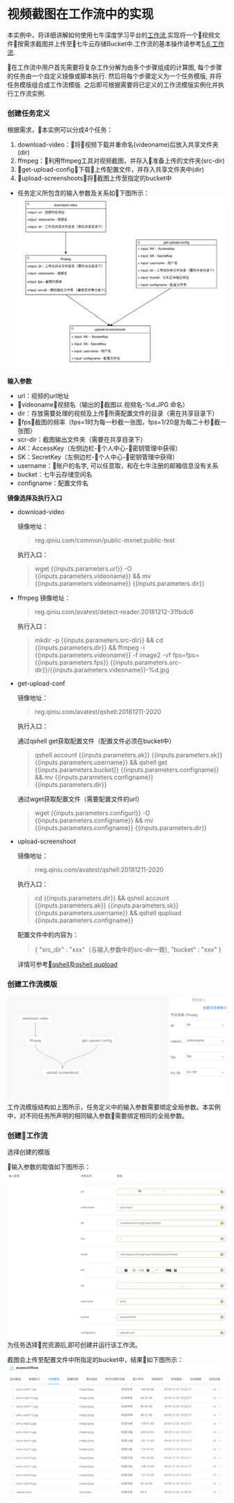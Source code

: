 # 视频截图在工作流中的实现
本实例中，将详细讲解如何使用七牛深度学习平台的[工作流](/05-tasks/5.6-workflow.md),实现将一个视频文件按需求截图并上传至七牛云存储Bucket中.工作流的基本操作请参考[5.6 工作流](/05-tasks/5.6-workflow.md).

在工作流中用户首先需要将复杂工作分解为由多个步骤组成的计算图, 每个步骤的任务由一个自定义镜像或脚本执行. 然后将每个步骤定义为一个任务模版, 并将任务模版组合成工作流模版. 之后即可根据需要将已定义的工作流模版实例化并执行工作流实例.

### 创建任务定义
根据需求，本实例可以分成4个任务：

1. download-video：将视频下载并重命名(videoname)后放入共享文件夹(dir)
2. ffmpeg：利用ffmpeg工具对视频截图，并存入准备上传的文件夹(src-dir)
3. get-upload-config：下载上传配置文件，并存入共享文件夹中(dir)
4. upload-screenshoots：将截图上传至指定的bucket中
* 任务定义所包含的输入参数及关系如下图所示：
![](/images/ch-09/workflow-structure.png)

**输入参数**
+ url：视频的url地址
+ videoname：视频名（输出的截图以 视频名-%d.JPG 命名）
+ dir：存放需要处理的视频及上传所需配置文件的目录（需在共享目录下）
+ fps：截图的频率（fps=1时为每一秒截一张图，fps=1/20是为每二十秒截一张图）
+ scr-dir：截图输出文件夹（需要在共享目录下）
+ AK：AccessKey（左侧边栏-个人中心-密钥管理中获得）
+ SK：SecretKey（左侧边栏-个人中心-密钥管理中获得）
+ username：账户的名字, 可以任意取，和在七牛注册的邮箱信息没有关系
+ bucket：七牛云存储空间名
+ configname：配置文件名

**镜像选择及执行入口**
+ download-video

    镜像地址：
    >reg.qiniu.com/common/public-mxnet:public-test

    执行入口：
    >wget {{inputs.parameters.url}} -O {{inputs.parameters.videoname}} && mv  {{inputs.parameters.videoname}} {{inputs.parameters.dir}}

+ ffmpeg
    镜像地址：
    >reg.qiniu.com/avatest/detect-reader:20181212-31fbdc6

    执行入口：
    >mkdir -p {{inputs.parameters.src-dir}} && cd {{inputs.parameters.dir}} && ffmpeg -i {{inputs.parameters.videoname}} -f image2 -vf fps=fps={{inputs.parameters.fps}} {{inputs.parameters.src-dir}}/{{inputs.parameters.videoname}}-%d.jpg

+ get-upload-conf

    镜像地址：
    >reg.qiniu.com/avatest/qshell:20181211-2020

    执行入口：
    
    通过qshell get获取配置文件（配置文件必须在bucket中）
    >qshell account {{inputs.parameters.ak}} {{inputs.parameters.sk}} {{inputs.parameters.username}} && qshell get {{inputs.parameters.bucket}} {{inputs.parameters.configname}} && mv {{inputs.parameters.configname}} {{inputs.parameters.dir}}

    通过wget获取配置文件（需要配置文件的url）
    >wget {{inputs.parameters.configurl}} -O {{inputs.parameters.configname}} && mv {{inputs.parameters.configname}} {{inputs.parameters.dir}}

+ upload-screenshoot

    镜像地址：
    >rreg.qiniu.com/avatest/qshell:20181211-2020

    执行入口：
    >cd {{inputs.parameters.dir}} && qshell account {{inputs.parameters.ak}} {{inputs.parameters.sk}} {{inputs.parameters.username}} && qshell qupload {{inputs.parameters.configname}}

    配置文件中的内容为：
    >{
        "src_dir" : "xxx"（与输入参数中的src-dir一致),
        "bucket" : "xxx"
    }
    
    详情可参考[qshell](https://developer.qiniu.com/kodo/tools/1302/qshell)及[qshell qupload](https://github.com/qiniu/qshell/blob/master/docs/qupload.md)

### 创建工作流模版
![](/images/ch-09/create-template.png)
工作流模版结构如上图所示，任务定义中的输入参数需要绑定全局参数。本实例中，对不同任务所声明的相同输入参数需要绑定相同的全局参数。

### 创建工作流
选择创建的模版

输入参数的取值如下图所示：
![](/images/ch-09/input.png)
为任务选择完资源后,即可创建并运行该工作流。

截图会上传至配置文件中所指定的bucket中，结果如下图所示：
![](/images/ch-09/workflow-result.png)



